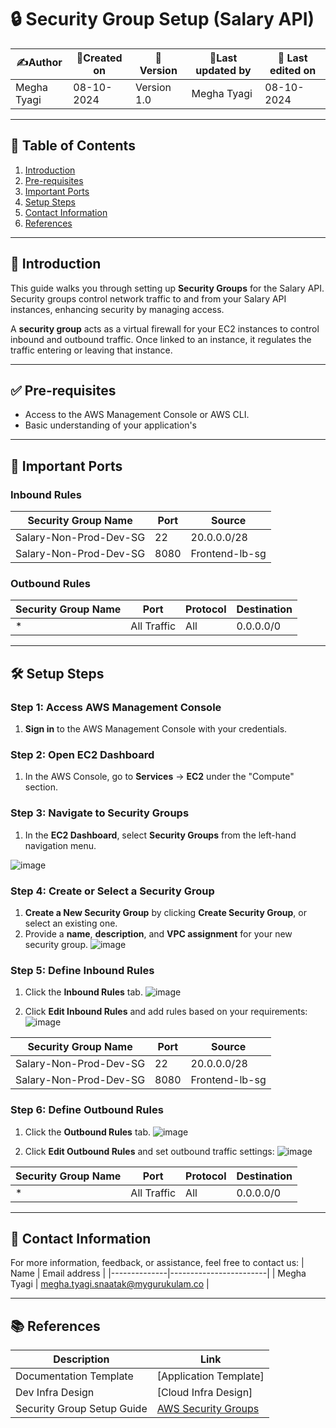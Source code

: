 # 🔒 Security Group Setup (Salary API)

| ✍️Author      | 📅Created on  |📌 Version    | 📝Last updated by |📅 Last edited on |
|-------------|-------------|------------|-----------------|----------------|
| Megha Tyagi | 08-10-2024  | Version 1.0  | Megha Tyagi     | 08-10-2024     |



---

## 📑 Table of Contents

1. [Introduction](#introduction)
2. [Pre-requisites](#pre-requisites)
3. [Important Ports](#important-ports)
4. [Setup Steps](#setup-steps)
5. [Contact Information](#contact-information)
6. [References](#references)

---

## 📝 Introduction

This guide walks you through setting up **Security Groups** for the Salary API. Security groups control network traffic to and from your Salary API instances, enhancing security by managing access.

A **security group** acts as a virtual firewall for your EC2 instances to control inbound and outbound traffic. Once linked to an instance, it regulates the traffic entering or leaving that instance.



---

## ✅ Pre-requisites

- Access to the AWS Management Console or AWS CLI.
- Basic understanding of your application's 
---

## 🔑 Important Ports

### Inbound Rules

| Security Group Name | Port  | Source                |
|---------------------|-------|-----------------------|
| Salary-Non-Prod-Dev-SG	      | 22    | 20.0.0.0/28           |
| Salary-Non-Prod-Dev-SG        | 8080  | Frontend-lb-sg        |

### Outbound Rules

| Security Group Name | Port         | Protocol  | Destination  |
|---------------------|--------------|-----------|--------------|
| *                   | All Traffic  | All       | 0.0.0.0/0    |

---

## 🛠️ Setup Steps

### Step 1: Access AWS Management Console

1. **Sign in** to the AWS Management Console with your credentials.

### Step 2: Open EC2 Dashboard

1. In the AWS Console, go to **Services** → **EC2** under the "Compute" section.

### Step 3: Navigate to Security Groups

1. In the **EC2 Dashboard**, select **Security Groups** from the left-hand navigation menu.

![image](https://github.com/user-attachments/assets/1a83c27e-96d5-4278-8278-7af466625b73)





### Step 4: Create or Select a Security Group

1. **Create a New Security Group** by clicking **Create Security Group**, or select an existing one.
2. Provide a **name**, **description**, and **VPC assignment** for your new security group.
![image](https://github.com/user-attachments/assets/6e8162ff-bbb7-4e8c-8906-b00911f81b17)





### Step 5: Define Inbound Rules

1. Click the **Inbound Rules** tab.
![image](https://github.com/user-attachments/assets/e532ebea-2104-4725-9d3d-29fab341644b)




2. Click **Edit Inbound Rules** and add rules based on your requirements:
   ![image](https://github.com/user-attachments/assets/3fa33b72-d76c-4428-95ed-99531c165d7f)






| Security Group Name | Port  | Source          |
|---------------------|-------|-----------------|
| Salary-Non-Prod-Dev-SG       | 22    | 20.0.0.0/28     |
| Salary-Non-Prod-Dev-SG      | 8080  | Frontend-lb-sg  |


### Step 6: Define Outbound Rules

1. Click the **Outbound Rules** tab.
![image](https://github.com/user-attachments/assets/5de54eb9-b416-4e27-9892-015f3bd61358)




2. Click **Edit Outbound Rules** and set outbound traffic settings:
![image](https://github.com/user-attachments/assets/a597065e-de4e-42a9-8b9c-b4676cb1aebe)






| Security Group Name | Port        | Protocol  | Destination  |
|---------------------|-------------|-----------|--------------|
| *                   | All Traffic | All       | 0.0.0.0/0    |



---

##  📧 Contact Information
For more information, feedback, or assistance, feel free to contact us:
| Name         | Email address          |
|--------------|------------------------|
| Megha Tyagi  | megha.tyagi.snaatak@mygurukulam.co  |


---

## 📚 References

| Description               | Link                                                                 |
|---------------------------|----------------------------------------------------------------------|
| Documentation Template     | [Application Template] |
| Dev Infra Design           | [Cloud Infra Design]
| Security Group Setup Guide | [AWS Security Groups](https://docs.aws.amazon.com/vpc/latest/userguide/vpc-security-groups.html) |

